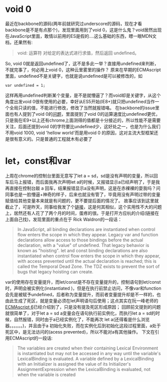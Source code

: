 # void 0
最近在backbone的源码(两年前就研究过underscore的源码，现在才看backbone是不是有点那个)，发现里面用到了void 0，这是什么鬼？void居然出现在JavaScript里面，敢情以前用的ES是假的....这么基础的东西，瞟一眼MDN文档，还果然有:

>void: 运算符 对给定的表达式进行求值，然后返回 undefined。

So, void 0就是返回undefined了，这不是多此一举？直接用undefined来判断，不就完事了，何必用上void 0，这种云里雾里的操作？
原来在早期的ECMAscript里面，undefined不是关键字，也就是说undefined是可以被修改的，如
```
var undefined = 1;
```
这样再用undefined判断某个变量，是不是就懵逼了？而void却是关键字，从这个角度出发void 0很有使用的必要，幸好从ES5开始(IE8+)就只把undefined当作一个全局只读的值，不能进行修改，修改了当然就报错咯。
在backbone的issue里面也有人提到了void 0的[问题](https://github.com/jashkenas/backbone/pull/2960)，里面提到了void 0的运算速度比undefined更优，只是我在IE9+以上还有chrome上面测得的值都是十分接近的，所以性能不是需要关注，后面还提到void 0的字符要比undefined少，这好处之一，也是为什么我们不用void 1000, void 'hellow world'而是用void 0 的原因，这对主流大型框架还是很有意义的。只是普通的工程就木有必要了

# let，const和var
上周在chrome的控制台里面无意写了let a = sd，sd是没有声明的变量，所以回车后马上报错，而后面我再次声明let a的时候，又报错显示a已经声明了，于是我再直接在控制台敲 a 回车，结果报错显示a没有声明，这是在赤裸裸的耍我吗？问同事也是一脸懵逼+神奇的样子，后来也就没有管了，毕竟用没有声明过带的变量赋值给其他变量本来就是有问题的，更不要提后面的情况了。
故事应该到这里就截止了，可是昨天，同事给我发了个[链接](https://www.zhihu.com/question/62966713/answer/204487664)，这是何其相似，这个实用性不大的问题上，居然还有人花了了两个月的时间，蛋疼的很。于是打开方应杭的介绍(链接在上面自己找)，发现里面的重点在于 Rick Waldron的一段话：

>In JavaScript, all binding declarations are instantiated when control flow enters the scope in which they appear. Legacy var and function declarations allow access to those bindings before the actual declaration, with a "value" of undefined. That legacy behavior is known as "hoisting". let and const binding declarations are also instantiated when control flow enters the scope in which they appear, with access prevented until the actual declaration is reached; this is called the Temporal Dead Zone. The TDZ exists to prevent the sort of bugs that legacy hoisting can create.

var的使用存在变量提升，而let/const是不存在变量提升的，控制语句到let/const时，声明会被实例化(instantiated )，但是在执行前禁止访问，不像var和function会先是被赋予undefined，后者称为变量提升，而前者变量提升却是不一样的，也由此生成了死区，就是变量必须在let声明语句后使用；这点其实在阮一峰老师的[ECMAscript 6](http://es6.ruanyifeng.com/#docs/let)已经介绍到了，只是没有提及死区形成原因；
回顾前文提到的问题就很简单了，对于let a = sd a变量会在语句执行前实例化，而执行let a = sd的时候，自然报错，同时由于a已经实例化了，不能再次 let a(还得看是什么浏览器。。。。。。)，并且由于a 初始化失败，而在实例化后到初始化这段过程里面，a处于死区中，是无法访问的(acess prevented)，所以不能对a有其他操作。
下文在引用ECMAscript的一段话:
>The variables are created when their containing Lexical Environment is instantiated but may not be accessed in any way until the variable's LexicalBinding is evaluated. 
>A variable defined by a LexicalBinding with an Initializer is assigned the value of its Initializer's AssignmentExpression when the LexicalBinding is evaluated, not when the variable is created